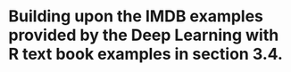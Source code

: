 # Building upon the IMDB examples provided by the Deep Learning with R text book examples in section 3.4. 

